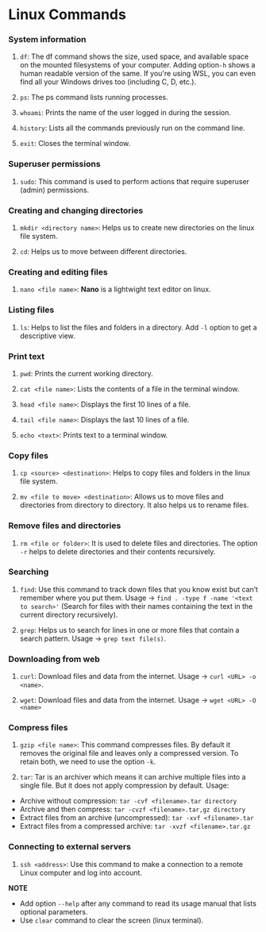 # Linux Commands

### System information

1. `df`: The df command shows the size, used space, and available space on the mounted filesystems of your computer. Adding option`-h` shows a human readable version of the same. If you're using WSL, you can even find all your Windows drives too (including C, D, etc.).

2. `ps`: The ps command lists running processes.

3. `whoami`: Prints the name of the user logged in during the session.

4. `history`: Lists all the commands previously run on the command line.

5. `exit`: Closes the terminal window.

### Superuser permissions

1. `sudo`: This command is used to perform actions that require superuser (admin) permissions.

### Creating and changing directories

1. `mkdir <directory name>`: Helps us to create new directories on the linux file system.

2. `cd`: Helps us to move between different directories.

### Creating and editing files

1. `nano <file name>`: **Nano** is a lightwight text editor on linux.

### Listing files

1. `ls`: Helps to list the files and folders in a directory. Add `-l` option to get a descriptive view.

### Print text

1. `pwd`: Prints the current working directory.

2. `cat <file name>`: Lists the contents of a file in the terminal window.

3. `head <file name>`: Displays the first 10 lines of a file.

4. `tail <file name>`: Displays the last 10 lines of a file.

5. `echo <text>`: Prints text to a terminal window.

### Copy files

1. `cp <source> <destination>`: Helps to copy files and folders in the linux file system.

2. `mv <file to move> <destination>`: Allows us to move files and directories from directory to directory. It also helps us to rename files.

### Remove files and directories

1. `rm <file or folder>`: It is used to delete files and directories. The option `-r` helps to delete directories and their contents recursively.

### Searching

1. `find`: Use this command to track down files that you know exist but can’t remember where you put them. Usage -> `find . -type f -name '<text to search>'` (Search for files with their names containing the text in the current directory recursively).

2. `grep`: Helps us to search for lines in one or more files that contain a search pattern. Usage -> `grep text file(s)`.

### Downloading from web

1. `curl`: Download files and data from the internet. Usage -> `curl <URL> -o <name>`.

2. `wget`: Download files and data from the internet. Usage -> `wget <URL> -O <name>`

### Compress files

1. `gzip <file name>`: This command compresses files. By default it removes the original file and leaves only a compressed version. To retain both, we need to use the option `-k`.

2. `tar`: Tar is an archiver which means it can archive multiple files into a single file. But it does not apply compression by default. Usage:
- Archive without compression: `tar -cvf <filename>.tar directory`
- Archive and then compress: `tar -cvzf <filename>.tar,gz directory`
- Extract files from an archive (uncompressed): `tar -xvf <filename>.tar`
- Extract files from a compressed archive: `tar -xvzf <filename>.tar.gz`

### Connecting to external servers

1. `ssh <address>`: Use this command to make a connection to a remote Linux computer and log into account.


**NOTE**
- Add option `--help` after any command to read its usage manual that lists optional parameters.
- Use `clear` command to clear the screen (linux terminal). 